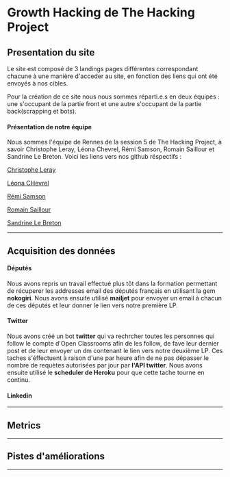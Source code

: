 # Growth Hacking de The Hacking Project

## Presentation du site

Le site est composé de 3 landings pages différentes correspondant chacune à une manière d'acceder au site, en fonction des liens qui ont été envoyés à nos cibles.

Pour la création de ce site nous nous sommes réparti.e.s en deux équipes : une s'occupant de la partie front et une autre s'occupant de la partie back(scrapping et bots).

#### Présentation de notre équipe

Nous sommes l'équipe de Rennes de la session 5 de The Hacking Project, à savoir Christophe Leray, Léona Chevrel, Rémi Samson, Romain Saillour et Sandrine Le Breton. Voici les liens vers nos github réspectifs :

[Christophe Leray](https://github.com/christopheleray)

[Léona CHevrel](https://github.com/RainbowQuartz)

[Rémi Samson](https://github.com/breizzh)

[Romain Saillour](https://github.com/RomainSai)

[Sandrine Le Breton](https://github.com/Ertemelle)
*****
## Acquisition des données

#### Députés

Nous avons repris un travail effectué plus tôt dans la formation permettant de récuperer les addresses email des députés français en utilisant la gem **nokogiri**.
Nous avons ensuite utilisé **mailjet** pour envoyer un email à chacun de ces députés et leur donner le lien vers notre première LP.

#### Twitter

Nous avons créé un bot **twitter** qui va rechrcher toutes les personnes qui follow le compte d'Open Classrooms afin de les follow, de fave leur dernier post et de leur envoyer un dm contenant le lien vers notre deuxième LP.
Ces taches s'éffectuent à raison d'une par heure afin de ne pas dépasser le nombre de requètes autorisées par jour par **l'API twitter**.
Nous avons ensuite utilisé le **scheduler de Heroku** pour que cette tache tourne en continu.

#### Linkedin
*****
## Metrics
*****
## Pistes d'améliorations
*****
